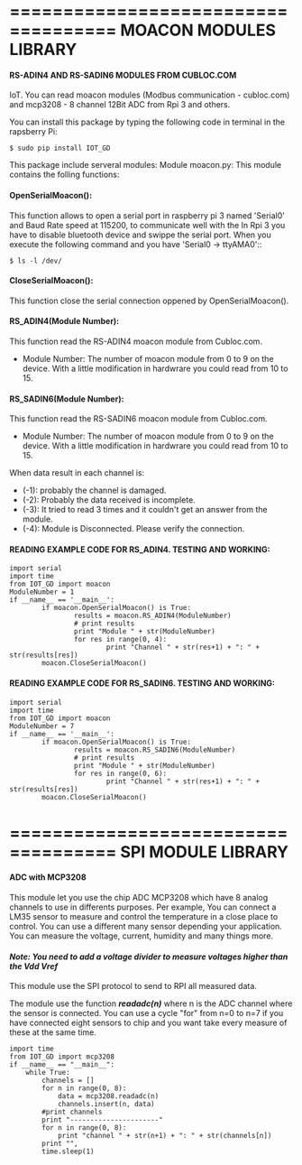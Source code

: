
====================================
MOACON MODULES LIBRARY
====================================
#### RS-ADIN4 AND RS-SADIN6 MODULES FROM CUBLOC.COM

IoT. You can read moacon modules (Modbus communication - cubloc.com) and mcp3208 - 8 channel 12Bit ADC from Rpi 3 and others.

You can install this package by typing the following code in terminal in the rapsberry Pi:

	$ sudo pip install IOT_GD

This package include serveral modules:
Module moacon.py: This module contains the folling functions:

#### OpenSerialMoacon():

This function allows to open a serial port in raspberry pi 3 named 'Serial0'
and Baud Rate speed at 115200, to communicate well with the 
In Rpi 3 you have to disable bluetooth device and swippe the serial port. 
When you execute the following command and you have 'Serial0 -> ttyAMA0'::
				
	$ ls -l /dev/

#### CloseSerialMoacon(): 

This function close the serial connection oppened by OpenSerialMoacon().

#### RS_ADIN4(Module Number):

This function read the RS-ADIN4 moacon module from Cubloc.com.
- Module Number: The number of moacon module from 0 to 9 on the device. 
With a little modification in hardwrare you could read from 10 to 15.

#### RS_SADIN6(Module Number):

This function read the RS-SADIN6 moacon module from Cubloc.com.
- Module Number: The number of moacon module from 0 to 9 on the device. 
With a little modification in hardwrare you could read from 10 to 15.

When data result in each channel is:

- (-1): probably the channel is damaged.
- (-2): Probably the data received is incomplete.
- (-3): It tried to read 3 times and it couldn't get an answer from the module. 
- (-4): Module is Disconnected. Please verify the connection.


#### READING EXAMPLE CODE FOR RS_ADIN4. TESTING AND WORKING:

	import serial
	import time
	from IOT_GD import moacon
	ModuleNumber = 1
	if __name__ == '__main__':
			if moacon.OpenSerialMoacon() is True:
					results = moacon.RS_ADIN4(ModuleNumber)
					# print results
					print "Module " + str(ModuleNumber)
					for res in range(0, 4):
							print "Channel " + str(res+1) + ": " + str(results[res])
			moacon.CloseSerialMoacon()

#### READING EXAMPLE CODE FOR RS_SADIN6. TESTING AND WORKING:

	import serial
	import time
	from IOT_GD import moacon
	ModuleNumber = 7
	if __name__ == '__main__':
			if moacon.OpenSerialMoacon() is True:
					results = moacon.RS_SADIN6(ModuleNumber)
					# print results
					print "Module " + str(ModuleNumber)
					for res in range(0, 6):
							print "Channel " + str(res+1) + ": " + str(results[res])
			moacon.CloseSerialMoacon()

====================================
SPI MODULE LIBRARY
====================================

#### ADC with MCP3208

This module let you use the chip ADC MCP3208 which have 8 analog channels to use in differents purposes. Per example, You can connect a LM35 sensor to measure and control the temperature in a close place to control. You can use a different many sensor  depending your application. You can measure the voltage, current, humidity and many things more. 

#### *Note: You need to add a voltage divider to measure voltages higher than the Vdd Vref*

This module use the SPI protocol to send to RPI all measured data.

The module use the function **_readadc(n)_**  where n is the ADC channel where the sensor is connected. You can use a cycle "for" from n=0 to n=7 if you have connected eight sensors to chip and you want take every measure of these at the same time.

	import time
	from IOT_GD import mcp3208
	if __name__ == "__main__":
		while True:
			channels = []
			for n in range(0, 8):
				data = mcp3208.readadc(n)
				channels.insert(n, data)
			#print channels
			print "----------------------"
			for n in range(0, 8):
				print "channel " + str(n+1) + ": " + str(channels[n])
			print "",
			time.sleep(1)
